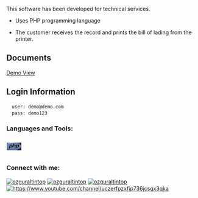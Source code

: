 This software has been developed for technical services.


- Uses PHP programming language

- The customer receives the record and prints the bill of lading from the printer.


## Documents

[Demo View](devialt.com/cloud)

  
## Login Information



```bash
  user: demo@demo.com
  pass: demo123
```





<h3 align="left">Languages and Tools:</h3>
<a href="https://www.php.net" target="_blank" rel="noreferrer"> <img src="https://raw.githubusercontent.com/devicons/devicon/master/icons/php/php-original.svg" alt="php" width="40" height="40"/> </a> 

<h3 align="left">Connect with me:</h3>
<p align="left">
<a href="https://linkedin.com/in/ozguraltintop" target="blank"><img align="center" src="https://raw.githubusercontent.com/rahuldkjain/github-profile-readme-generator/master/src/images/icons/Social/linked-in-alt.svg" alt="ozguraltintop" height="30" width="40" /></a>
<a href="https://instagram.com/ozguraltintop" target="blank"><img align="center" src="https://raw.githubusercontent.com/rahuldkjain/github-profile-readme-generator/master/src/images/icons/Social/instagram.svg" alt="ozguraltintop" height="30" width="40" /></a>
<a href="https://medium.com/ozguraltintop" target="blank"><img align="center" src="https://raw.githubusercontent.com/rahuldkjain/github-profile-readme-generator/master/src/images/icons/Social/medium.svg" alt="ozguraltintop" height="30" width="40" /></a>
<a href="https://www.youtube.com/channel/uczerfpzxfip736jcsqx3qka" target="blank"><img align="center" src="https://raw.githubusercontent.com/rahuldkjain/github-profile-readme-generator/master/src/images/icons/Social/youtube.svg" alt="https://www.youtube.com/channel/uczerfpzxfip736jcsqx3qka" height="30" width="40" /></a>
</p>
